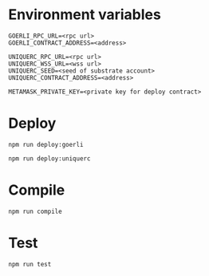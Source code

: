 # Environment variables
```shell
GOERLI_RPC_URL=<rpc url>
GOERLI_CONTRACT_ADDRESS=<address>

UNIQUERC_RPC_URL=<rpc url>
UNIQUERC_WSS_URL=<wss url>
UNIQUERC_SEED=<seed of substrate account> 
UNIQUERC_CONTRACT_ADDRESS=<address>

METAMASK_PRIVATE_KEY=<private key for deploy contract>
```

# Deploy

```shell
npm run deploy:goerli
```

```shell
npm run deploy:uniquerc
```

# Compile

```shell
npm run compile
```

# Test

```shell
npm run test
```
